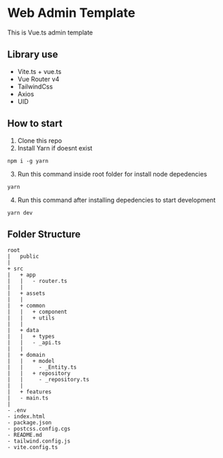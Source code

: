 # Web Admin Template

This is Vue.ts admin template

## Library use

- Vite.ts + vue.ts
- Vue Router v4
- TailwindCss
- Axios
- UID

## How to start

1. Clone this repo
2. Install Yarn if doesnt exist

```
npm i -g yarn
```

3. Run this command inside root folder for install node depedencies

```
yarn
```

4. Run this command after installing depedencies to start development

```
yarn dev
```

## Folder Structure

```
root
|   public
|
+ src
|   + app
|   |   - router.ts
|   |
|   + assets
|   |
|   + common
|   |   + component
|   |   + utils
|   |
|   + data
|   |   + types
|   |   - _api.ts
|   |
|   + domain
|   |   + model
|   |     - _Entity.ts
|   |   + repository
|   |     - _repository.ts
|   |
|   + features
|   - main.ts
|
- .env
- index.html
- package.json
- postcss.config.cgs
- README.md
- tailwind.config.js
- vite.config.ts
```
